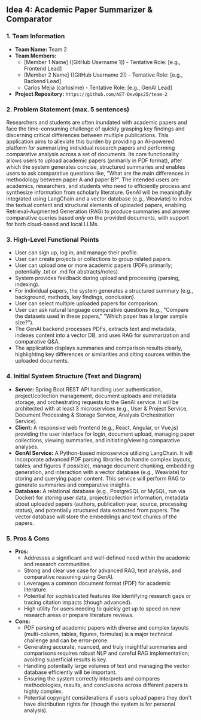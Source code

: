 ## Idea 4: Academic Paper Summarizer & Comparator

### 1. Team Information

* **Team Name:** Team 2
* **Team Members:**
    * \[Member 1 Name] ([GitHub Username 1]) - Tentative Role: [e.g., Frontend Lead]
    * \[Member 2 Name] ([GitHub Username 2]) - Tentative Role: [e.g., Backend Lead]
    * Carlos Mejia (carloslme) - Tentative Role: [e.g., GenAI Lead]
* **Project Repository:** `https://github.com/AET-DevOps25/team-2`

### 2. Problem Statement (max. 5 sentences)

Researchers and students are often inundated with academic papers and face the time-consuming challenge of quickly grasping key findings and discerning critical differences between multiple publications. This application aims to alleviate this burden by providing an AI-powered platform for summarizing individual research papers and performing comparative analysis across a set of documents. Its core functionality allows users to upload academic papers (primarily in PDF format), after which the system generates concise, structured summaries and enables users to ask comparative questions like, "What are the main differences in methodology between paper A and paper B?". The intended users are academics, researchers, and students who need to efficiently process and synthesize information from scholarly literature. GenAI will be meaningfully integrated using LangChain and a vector database (e.g., Weaviate) to index the textual content and structural elements of uploaded papers, enabling Retrieval-Augmented Generation (RAG) to produce summaries and answer comparative queries based *only* on the provided documents, with support for both cloud-based and local LLMs.

### 3. High-Level Functional Points

* User can sign up, log in, and manage their profile.
* User can create projects or collections to group related papers.
* User can upload one or more academic papers (PDFs primarily; potentially .txt or .md for abstracts/notes).
* System provides feedback during upload and processing (parsing, indexing).
* For individual papers, the system generates a structured summary (e.g., background, methods, key findings, conclusion).
* User can select multiple uploaded papers for comparison.
* User can ask natural language comparative questions (e.g., "Compare the datasets used in these papers," "Which paper has a larger sample size?").
* The GenAI backend processes PDFs, extracts text and metadata, indexes content into a vector DB, and uses RAG for summarization and comparative Q&A.
* The application displays summaries and comparison results clearly, highlighting key differences or similarities and citing sources within the uploaded documents.

### 4. Initial System Structure (Text and Diagram)

* **Server:** Spring Boot REST API handling user authentication, project/collection management, document uploads and metadata storage, and orchestrating requests to the GenAI service. It will be architected with at least 3 microservices (e.g., User & Project Service, Document Processing & Storage Service, Analysis Orchestration Service).
* **Client:** A responsive web frontend (e.g., React, Angular, or Vue.js) providing the user interface for login, document upload, managing paper collections, viewing summaries, and initiating/viewing comparative analyses.
* **GenAI Service:** A Python-based microservice utilizing LangChain. It will incorporate advanced PDF parsing libraries (to handle complex layouts, tables, and figures if possible), manage document chunking, embedding generation, and interaction with a vector database (e.g., Weaviate) for storing and querying paper content. This service will perform RAG to generate summaries and comparative insights.
* **Database:** A relational database (e.g., PostgreSQL or MySQL, run via Docker) for storing user data, project/collection information, metadata about uploaded papers (authors, publication year, source, processing status), and potentially structured data extracted from papers. The vector database will store the embeddings and text chunks of the papers.

### 5. Pros & Cons

* **Pros:**
    * Addresses a significant and well-defined need within the academic and research communities.
    * Strong and clear use case for advanced RAG, text analysis, and comparative reasoning using GenAI.
    * Leverages a common document format (PDF) for academic literature.
    * Potential for sophisticated features like identifying research gaps or tracing citation impacts (though advanced).
    * High utility for users needing to quickly get up to speed on new research areas or prepare literature reviews.
* **Cons:**
    * PDF parsing of academic papers with diverse and complex layouts (multi-column, tables, figures, formulas) is a major technical challenge and can be error-prone.
    * Generating accurate, nuanced, and truly insightful summaries and comparisons requires robust NLP and careful RAG implementation; avoiding superficial results is key.
    * Handling potentially large volumes of text and managing the vector database efficiently will be important.
    * Ensuring the system correctly interprets and compares methodologies, results, and conclusions across different papers is highly complex.
    * Potential copyright considerations if users upload papers they don't have distribution rights for (though the system is for personal analysis).
